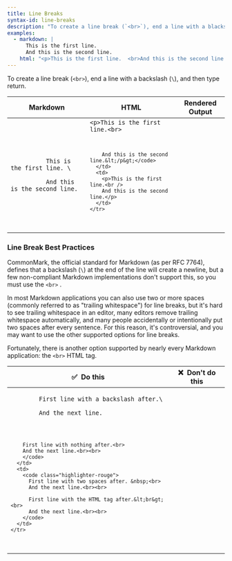 ```yaml
---
title: Line Breaks
syntax-id: line-breaks
description: "To create a line break (`<br>`), end a line with a blackslash `\\`, or a `<br>`, and then type return."
examples:
  - markdown: |
      This is the first line.  
      And this is the second line.
    html: "<p>This is the first line.  <br>And this is the second line.</p>"
---
```


To create a line break (`<br>`), end a line with a backslash (`\`), and then type return.

<table class="table table-bordered">
  <thead class="thead-light">
    <tr>
      <th>Markdown</th>
      <th>HTML</th>
      <th>Rendered Output</th>
    </tr>
  </thead>
  <tbody>
    <tr>
      <td>
        <code class="highlighter-rouge">
          This is the first line. \<br />
          And this is the second line.
        </code>
      </td>
      <td>
        <code class="highlighter-rouge">&lt;p&gt;This is the first line.&lt;br&gt;<br />

        And this is the second line.&lt;/p&gt;</code>
      </td>
      <td>
        <p>This is the first line.<br />   
        And this is the second line.</p>
      </td>
    </tr>
  </tbody>
</table>

### Line Break Best Practices

CommonMark, the official standard for Markdown (as per RFC 7764), defines that a backslash (`\`) at the end of the line will create a newline, but a few non-compliant Markdown implementations don't support this, so you must use the `<br>` .

In most Markdown applications you can also use two or more spaces (commonly referred to as "trailing whitespace") for line breaks, but it's hard to see trailing whitespace in an editor, many editors remove trailing whitespace automatically, and many people accidentally or intentionally put two spaces after every sentence. For this reason, it's controversial, and you may want to use the other supported options for line breaks.

Fortunately, there is another option supported by nearly every Markdown application: the `<br>` HTML tag.

<table class="table table-bordered">
  <thead class="thead-light">
    <tr>
      <th>✅&nbsp; Do this</th>
      <th>❌&nbsp; Don't do this</th>
    </tr>
  </thead>
  <tbody>
    <tr>
      <td>
        <code class="highlighter-rouge">
        First line with a backslash after.\<br>
        And the next line.<br><br>

        First line with nothing after.<br>
        And the next line.<br><br>
        </code>
      </td>
      <td>
        <code class="highlighter-rouge">
          First line with two spaces after. &nbsp;<br>
          And the next line.<br><br>

          First line with the HTML tag after.&lt;br&gt;<br>
          And the next line.<br><br>
        </code>
      </td>
    </tr>
  </tbody>
</table>
